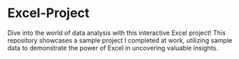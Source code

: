 # Excel-Project
Dive into the world of data analysis with this interactive Excel project! This repository showcases a sample project I completed at work, utilizing sample data to demonstrate the power of Excel in uncovering valuable insights.
